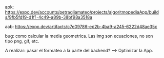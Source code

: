 apk: https://expo.dev/accounts/petragliamateo/projects/algoritmopediaApp/builds/9fb5fd19-d1f1-4c49-a89b-38bf98a3518a

aab: https://expo.dev/artifacts/c7e09786-ed2b-4ba9-a245-6222d48ae35c

bug: como calcular la media geometrica. Las img son ecuaciones, no son tipo png, gif, etc.

A realizar: pasar el formateo a la parte del backend? --> Optimizar la App.


